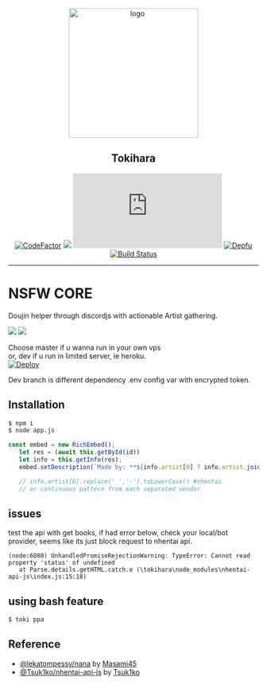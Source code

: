 <div align="center">
   <img width="260" src="https://i.imgur.com/K6GYY36.png" alt="logo"></br><h2>Tokihara</h2>

[![CodeFactor](https://www.codefactor.io/repository/github/sinkaroid/tokihara/badge)](https://www.codefactor.io/repository/github/sinkaroid/tokihara) [![](https://img.shields.io/npm/v/nhentai-api-js)](https://www.npmjs.com/package/nhentai-api-js?activeTab=versions) [![](https://img.shields.io/node/v/discord.js)](https://discord.js.org/#//) [![Depfu](https://badges.depfu.com/badges/6c9eeeca88c0a827bb31e818ce980e29/overview.svg)](https://depfu.com/github/sinkaroid/tokihara?project_id=12347) [![Build Status](https://travis-ci.com/sinkaroid/mai.svg?branch=master)](https://travis-ci.com/sinkaroid/mai)  


----
</div>

# NSFW CORE  
Doujin helper through discordjs with actionable Artist gathering.  

[![](https://img.shields.io/badge/tokihara-master-green)](https://github.com/sinkaroid/tokihara/tree/master) [![](https://img.shields.io/badge/tokihara-dev-purple)](https://github.com/sinkaroid/tokihara/tree/dev)  

Choose master if u wanna run in your own vps  
or, dev if u run in limited server, ie heroku.  
[![Deploy](https://www.herokucdn.com/deploy/button.svg)](https://heroku.com/deploy?template=https://github.com/sinkaroid/tokihara/tree/dev)  

Dev branch is different dependency .env config var with encrypted token.
## Installation  
```sh
$ npm i
$ node app.js
``` 

```js
const embed = new RichEmbed();
   let res = (await this.getById(id))
   let info = this.getInfo(res);
   embed.setDescription(`Made by: **${info.artist[0] ? info.artist.join(', ') : info.artist}**`);

   // info.artist[0].replace(' ','-').toLowerCase() #nhentai
   // or continuous pattern from each separated vendor
```  

## issues
test the api with get books, if had error below, check your local/bot provider, seems like its just block request to nhentai api.
```
(node:6808) UnhandledPromiseRejectionWarning: TypeError: Cannot read property 'status' of undefined
   at Parse.details.getHTML.catch.e (\tokihara\node_modules\nhentai-api-js\index.js:15:18)
``` 

## using bash feature
```sh
$ toki ppa
```  

Reference
------------
- [@lekatompessy/nana](https://github.com/Masami45/Nana/tree/master) by [Masami45](https://github.com/Masami45/Nana/tree/master)  
- [@Tsuk1ko/nhentai-api-js](https://www.npmjs.com/package/nhentai-api-js) by [Tsuk1ko](https://www.npmjs.com/package/nhentai-api-js)